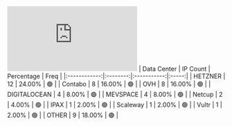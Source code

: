 ![Diagramm](https://github.com/obajay/StateSync-snapshots/blob/main/Projects/C4E/1/README.md)
| Data Center | IP Count | Percentage | Freq |
|:------------:|:--------:|:-----------:|:-----:|
| HETZNER | 12 | 24.00% | 🟢 |
| Contabo | 8 | 16.00% | 🟢 |
| OVH | 8 | 16.00% | 🟢 |
| DIGITALOCEAN | 4 | 8.00% | 🟢 |
| MEVSPACE | 4 | 8.00% | 🟢 |
| Netcup | 2 | 4.00% | 🟢 |
| IPAX | 1 | 2.00% | 🟢 |
| Scaleway | 1 | 2.00% | 🟢 |
| Vultr | 1 | 2.00% | 🟢 |
| OTHER | 9 | 18.00% | 🟢 |